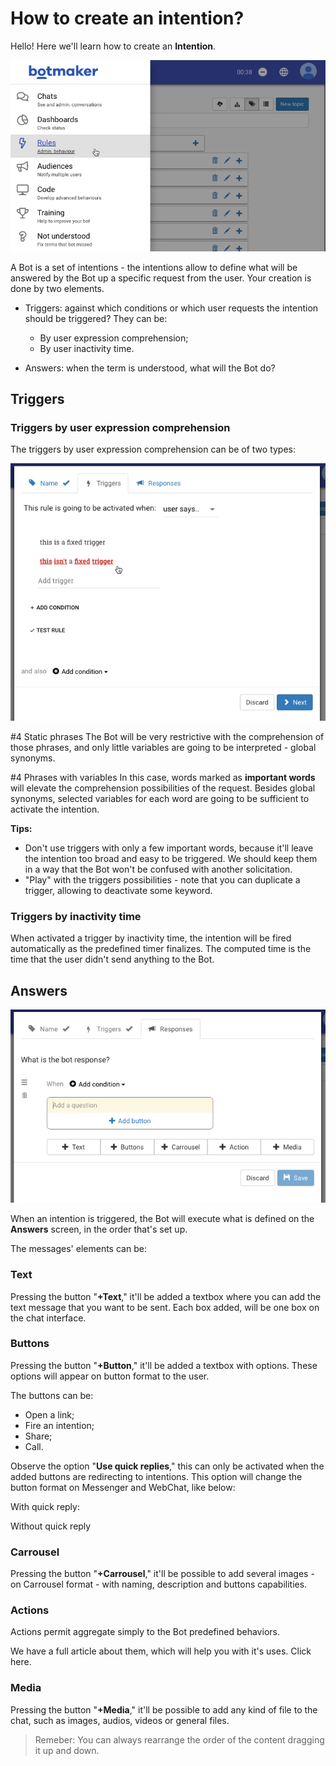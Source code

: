 # How to create an intention?

Hello! Here we'll learn how to create an **Intention**.

![ ](https://github.com/botmakeradmin/botmakeradmin.github.io/blob/master/docs/en/images/2018-08-17_17-56-48.png)

A Bot is a set of intentions - the intentions allow to define what will be answered by the Bot up a specific request from the user. Your creation is done by two elements.

- Triggers: against which conditions or which user requests the intention should be triggered? They can be:
    - By user expression comprehension;
    - By user inactivity time.

- Answers: when the term is understood, what will the Bot do?

## Triggers

### Triggers by user expression comprehension

The triggers by user expression comprehension can be of two types:

![ ](https://github.com/botmakeradmin/botmakeradmin.github.io/blob/master/docs/en/images/2018-08-17_17-59-45.png)

#4 Static phrases
The Bot will be very restrictive with the comprehension of those phrases, and only little variables are going to be interpreted - global synonyms.

#4 Phrases with variables
In this case, words marked as **important words** will elevate the comprehension possibilities of the request. Besides global synonyms, selected variables for each word are going to be sufficient to activate the intention.

**Tips:**
- Don't use triggers with only a few important words, because it'll leave the intention too broad and easy to be triggered. We should keep them in a way that the Bot won't be confused with another solicitation.
- "Play" with the triggers possibilities - note that you can duplicate a trigger, allowing to deactivate some keyword.

### Triggers by inactivity time
When activated a trigger by inactivity time, the intention will be fired automatically as the predefined timer finalizes. The computed time is the time that the user didn't send anything to the Bot.

## Answers

![ ](https://github.com/botmakeradmin/botmakeradmin.github.io/blob/master/docs/en/images/2018-08-17_18-00-15.png)

When an intention is triggered, the Bot will execute what is defined on the **Answers** screen, in the order that's set up. 

The messages' elements can be:

### Text
Pressing the button "**+Text**," it'll be added a textbox where you can add the text message that you want to be sent. Each box added, will be one box on the chat interface.

### Buttons
Pressing the button "**+Button**," it'll be added a textbox with options. These options will appear on button format to the user.

The buttons can be:
- Open a link;
- Fire an intention;
- Share;
- Call.

Observe the option "**Use quick replies**," this can only be activated when the added buttons are redirecting to intentions. This option will change the button format on Messenger and WebChat, like below:

With quick reply:

Without quick reply

### Carrousel
Pressing the button "**+Carrousel**," it'll be possible to add several images - on Carrousel format - with naming, description and buttons capabilities.  

### Actions
Actions permit aggregate simply to the Bot predefined behaviors.

We have a full article about them, which will help you with it's uses. Click here.

### Media
Pressing the button "**+Media**," it'll be possible to add any kind of file to the chat, such as images, audios, videos or general files.

>Remeber: You can always rearrange the order of the content dragging it up and down.






